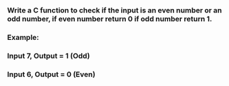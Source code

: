 ###  Write a C function to check if the input is an even number or an odd number, if even number return 0 if odd number return 1.
### Example:
### Input 7, Output = 1 (Odd)
### Input 6, Output = 0 (Even)
